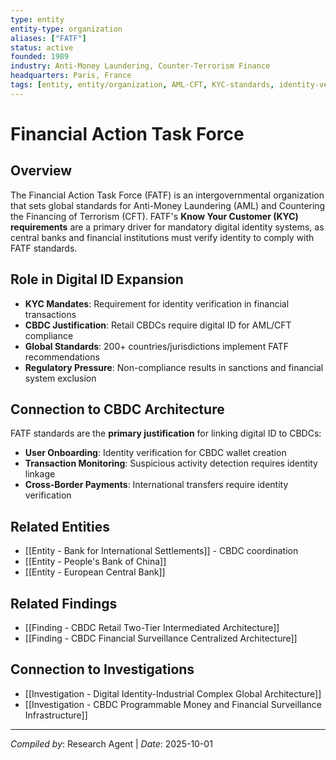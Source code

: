 ```yaml
---
type: entity
entity-type: organization
aliases: ["FATF"]
status: active
founded: 1989
industry: Anti-Money Laundering, Counter-Terrorism Finance
headquarters: Paris, France
tags: [entity, entity/organization, AML-CFT, KYC-standards, identity-verification]
---
```


# Financial Action Task Force

## Overview
The Financial Action Task Force (FATF) is an intergovernmental organization that sets global standards for Anti-Money Laundering (AML) and Countering the Financing of Terrorism (CFT). FATF's **Know Your Customer (KYC) requirements** are a primary driver for mandatory digital identity systems, as central banks and financial institutions must verify identity to comply with FATF standards.

## Role in Digital ID Expansion
- **KYC Mandates**: Requirement for identity verification in financial transactions
- **CBDC Justification**: Retail CBDCs require digital ID for AML/CFT compliance
- **Global Standards**: 200+ countries/jurisdictions implement FATF recommendations
- **Regulatory Pressure**: Non-compliance results in sanctions and financial system exclusion

## Connection to CBDC Architecture
FATF standards are the **primary justification** for linking digital ID to CBDCs:
- **User Onboarding**: Identity verification for CBDC wallet creation
- **Transaction Monitoring**: Suspicious activity detection requires identity linkage
- **Cross-Border Payments**: International transfers require identity verification

## Related Entities
- [[Entity - Bank for International Settlements]] - CBDC coordination
- [[Entity - People's Bank of China]]
- [[Entity - European Central Bank]]

## Related Findings
- [[Finding - CBDC Retail Two-Tier Intermediated Architecture]]
- [[Finding - CBDC Financial Surveillance Centralized Architecture]]

## Connection to Investigations
- [[Investigation - Digital Identity-Industrial Complex Global Architecture]]
- [[Investigation - CBDC Programmable Money and Financial Surveillance Infrastructure]]

---
*Compiled by*: Research Agent | *Date*: 2025-10-01
